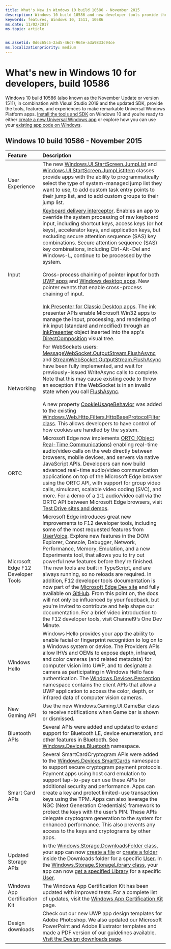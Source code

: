 ```yaml
---
title: What's New in Windows 10 build 10586 - November 2015
description: Windows 10 build 10586 and new developer tools provide the tools, features, and experiences powered by the new Universal Windows Platform.
keywords: features, Windows 10, 1511, 10586
ms.date: 11/02/2017
ms.topic: article


ms.assetid: 0d6c65c5-2ad5-46c7-964e-a3a9833c94ce
ms.localizationpriority: medium
---
```

# What's new in Windows 10 for developers, build 10586

Windows 10 build 10586 (also known as the November Update or version 1511), in combination with Visual Studio 2019 and the updated SDK, provide the tools, features, and experiences to make remarkable Universal Windows Platform apps. [Install the tools and SDK](https://developer.microsoft.com/windows/downloads#_blank) on Windows 10 and you’re ready to either [create a new Universal Windows app](../get-started/create-uwp-apps.md) or explore how you can use your [existing app code on Windows](../porting/index.md).

## Windows 10 build 10586 - November 2015

Feature | Description
 :---- | :----
 User Experience | The new [Windows.UI.StartScreen.JumpList](/uwp/api/windows.ui.startscreen) and [Windows.UI.StartScreen.JumpListItem](/uwp/api/windows.ui.startscreen) classes provide apps with the ability to programmatically select the type of system-managed jump list they want to use, to add custom task entry points to their jump list, and to add custom groups to their jump list.
 Input | [Keyboard delivery interceptor](/uwp/api/windows.ui.input.keyboarddeliveryinterceptor). Enables an app to override the system processing of raw keyboard input, including shortcut keys, access keys (or hot keys), accelerator keys, and application keys, but excluding secure attention sequence (SAS) key combinations. Secure attention sequence (SAS) key combinations, including Ctrl-Alt-Del and Windows-L, continue to be processed by the system. <br /><br />Cross-process chaining of pointer input for both [UWP apps](/uwp/api/windows.ui.core.corewindow) and [Windows desktop apps](/previous-versions/windows/desktop/inputmsg/messages). New pointer events that enable cross-process chaining of input. <br /><br />[Ink Presenter for Classic Desktop apps](/previous-versions/windows/desktop/input_ink/ink-presenter). The ink presenter APIs enable Microsoft Win32 apps to manage the input, processing, and rendering of ink input (standard and modified) through an [InkPresenter](/uwp/api/Windows.UI.Input.Inking.InkPresenter) object inserted into the app's [DirectComposition](/windows/desktop/directcomp/directcomposition-portal) visual tree.
Networking | For WebSockets users: [MessageWebSocket.OutputStream.FlushAsync](/uwp/api/windows.storage.streams.datawriter.flushasync) and [StreamWebSocket.OutputStream.FlushAsync](/uwp/api/windows.storage.streams.datawriter.flushasync) have been fully implemented, and wait for previously-issued WriteAsync calls to complete. Note that this may cause existing code to throw an exception if the WebSocket is in an invalid state when you call [FlushAsync](/uwp/api/windows.storage.streams.datawriter.flushasync). <br /><br />A new property [CookieUsageBehavior](/uwp/api/windows.web.http.filters.httpbaseprotocolfilter) was added to the existing [Windows.Web.Http.Filters.HttpBaseProtocolFilter class](/uwp/api/windows.web.http.filters.httpbaseprotocolfilter). This allows developers to have control of how cookies are handled by the system.
ORTC | Microsoft Edge now implements [ORTC (Object Real-Time Communications)](/previous-versions//mt433097(v=vs.85)) enabling real-time audio/video calls on the web directly between browsers, mobile devices, and servers via native JavaScript APIs. Developers can now build advanced real-time audio/video communication applications on top of the Microsoft Edge browser using the ORTC API, with support for group video calls, simulcast, scalable video coding (SVC), and more. For a demo of a 1:1 audio/video call via the ORTC API between Microsoft Edge browsers, visit [Test Drive sites and demos](https://developer.microsoft.com/microsoft-edge/).
Microsoft Edge F12 Developer Tools | Microsoft Edge introduces great new improvements to F12 developer tools, including some of the most requested features from [UserVoice](/connectors/uservoice/). Explore new features in the DOM Explorer, Console, Debugger, Network, Performance, Memory, Emulation, and a new Experiments tool, that allows you to try out powerful new features before they're finished. The new tools are built in TypeScript, and are always running, so no reloads are required. In addition, F12 developer tools documentation is now part of the [Microsoft Edge Dev site](https://developer.microsoft.com/microsoft-edge) and fully available on [GitHub](https://github.com/MicrosoftEdge/MicrosoftEdge-Documentation). From this point on, the docs will not only be influenced by your feedback, but you're invited to contribute and help shape our documentation. For a brief video introduction to the F12 developer tools, visit Channel9’s One Dev Minute.
Windows Hello | Windows Hello provides your app the ability to enable facial or fingerprint recognition to log on to a Windows system or device. The Providers APIs allow IHVs and OEMs to expose depth, infrared, and color cameras (and related metadata) for computer vision into UWP, and to designate a camera as participating in Windows Hello face authentication. The [Windows.Devices.Perception](/uwp/api/windows.devices.perception) namespace contains the client APIs that allow a UWP application to access the color, depth, or infrared data of computer vision cameras.
New Gaming API | Use the new Windows.Gaming.UI.GameBar class to receive notifications when Game bar is shown or dismissed.
Bluetooth APIs | Several APIs were added and updated to extend support for Bluetooth LE, device enumeration, and other features in Bluetooth. See [Windows.Devices.Bluetooth](/uwp/api/windows.devices.bluetooth) namespace.
Smart Card APIs | Several SmartCardCryptogram APIs were added to the [Windows.Devices.SmartCards](/uwp/api/windows.devices.smartcards) namespace to support secure cryptogram payment protocols. Payment apps using host card emulation to support tap-to-pay can use these APIs for additional security and performance. Apps can create a key and protect limited-use transaction keys using the TPM. Apps can also leverage the NGC (Next Generation Credentials) framework to protect the keys with the user’s PIN. These APIs delegate cryptogram generation to the system for enhanced performance. This also prevents any access to the keys and cryptograms by other apps.
Updated Storage APIs | In the [Windows.Storage.DownloadsFolder class](/uwp/api/windows.storage.downloadsfolder), your app can now [create a file](/uwp/api/windows.storage.downloadsfolder.createfileforuserasync) or [create a folder](/uwp/api/windows.storage.downloadsfolder.createfolderforuserasync) inside the Downloads folder for a specific [User](/uwp/api/windows.system.user). In the [Windows.Storage.StorageLibrary class](/uwp/api/windows.storage.storagelibrary), your app can now [get a specified Library](/uwp/api/windows.storage.storagelibrary.getlibraryforuserasync) for a specific [User](/uwp/api/windows.system.user).
Windows App Certification Kit | The Windows App Certification Kit has been updated with improved tests. For a complete list of updates, visit the [Windows App Certification Kit](https://developer.microsoft.com/windows/develop/app-certification-kit) page.
Design downloads | Check out our new UWP app design templates for Adobe Photoshop. We also updated our Microsoft PowerPoint and Adobe Illustrator templates and made a PDF version of our guidelines available. [Visit the Design downloads page](/windows/apps/design/downloads/index).
